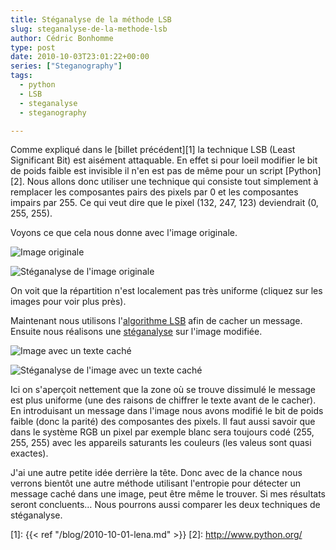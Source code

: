 ```yaml
---
title: Stéganalyse de la méthode LSB
slug: steganalyse-de-la-methode-lsb
author: Cédric Bonhomme
type: post
date: 2010-10-03T23:01:22+00:00
series: ["Steganography"]
tags:
  - python
  - LSB
  - steganalyse
  - steganography

---
```

Comme expliqué dans le [billet précédent][1] la technique LSB
(Least Significant Bit) est aisément attaquable. En effet si pour loeil modifier
le bit de poids faible est invisible il n'en est pas de même pour un script
[Python][2]. Nous allons donc utiliser une technique qui consiste tout
simplement à remplacer les composantes pairs des pixels par 0 et les composantes
impairs par 255. Ce qui veut dire que le pixel (132, 247, 123) deviendrait
(0, 255, 255).

Voyons ce que cela nous donne avec l'image originale.

![Image originale](/images/blog/2014/08/2010-08-04T154206.png)

![Stéganalyse de l'image originale](/images/blog/2014/08/2010-08-04T154206_steganalysed.png)
  
On voit que la répartition n'est localement pas très uniforme
(cliquez sur les images pour voir plus près).

Maintenant nous utilisons
l'[algorithme LSB](https://git.sr.ht/~cedric/stegano/tree/master/item/stegano/lsb/lsb.py)
afin de cacher un message.
Ensuite nous réalisons une
[stéganalyse](https://git.sr.ht/~cedric/stegano/tree/master/item/stegano/steganalysis/parity.py)
sur l'image modifiée.

![Image avec un texte caché](/images/blog/2014/08/2010-08-04T154206_enc.png)

![Stéganalyse de l'image avec un texte caché](/images/blog/2014/08/2010-08-04T154206_enc_steganalysed.png)

Ici on s'aperçoit nettement que la zone où se trouve dissimulé le message est
plus uniforme (une des raisons de chiffrer le texte avant de le cacher).
En introduisant un message dans l'image nous avons modifié le bit de poids
faible (donc la parité) des composantes des pixels. Il faut aussi savoir que
dans le système RGB un pixel par exemple blanc sera toujours codé
(255, 255, 255) avec les appareils saturants les couleurs
(les valeus sont quasi exactes).

J'ai une autre petite idée derrière la tête. Donc avec de la chance nous
verrons bientôt une autre méthode utilisant l'entropie pour détecter un message
caché dans une image, peut être même le trouver. Si mes résultats seront
concluents… Nous pourrons aussi comparer les deux techniques de stéganalyse.


 [1]: {{< ref "/blog/2010-10-01-lena.md" >}}
 [2]: http://www.python.org/
